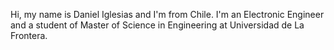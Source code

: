 Hi, my name is Daniel Iglesias and I'm from Chile. I'm an Electronic Engineer and a student of Master of Science in Engineering at Universidad de La Frontera.
